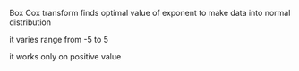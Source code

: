 Box Cox transform finds optimal value of exponent to make data into normal distribution

it varies range from -5 to 5

it works only on positive value
